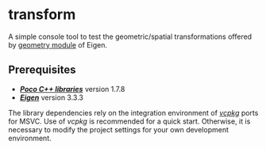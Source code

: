 transform
================
A simple console tool to test the geometric/spatial transformations offered by [geometry module](http://eigen.tuxfamily.org/dox/group__TutorialGeometry.html) of Eigen.

Prerequisites
-------------
- ***[Poco C++ libraries](https://github.com/pocoproject/poco)*** version 1.7.8
- ***[Eigen](http://eigen.tuxfamily.org)*** version 3.3.3

The library dependencies rely on the integration environment of [*vcpkg*](https://github.com/Microsoft/vcpkg) ports for MSVC. Use of *vcpkg* is recommended for a quick start. Otherwise, it is necessary to modify the project settings for your own development environment.
 
